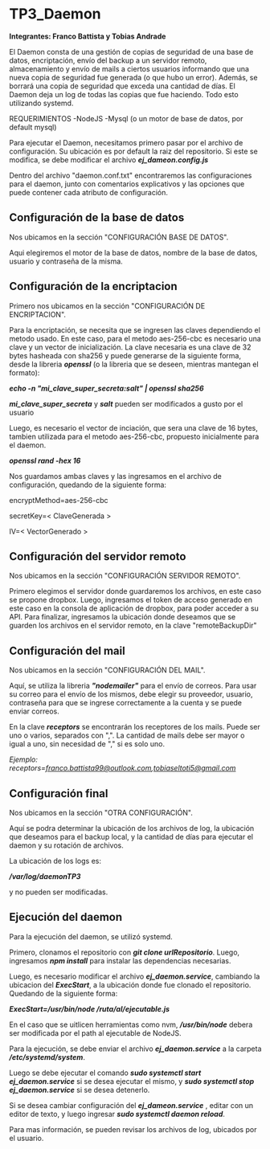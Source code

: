 # TP3_Daemon

**Integrantes: Franco Battista y Tobias Andrade**

El Daemon consta de una gestión de copias de seguridad de una base de datos, encriptación, envío del backup a un servidor remoto, almacenamiento y envío de mails a ciertos usuarios informando que una nueva copia de seguridad fue generada (o que hubo un error). Además, se borrará una copia de seguridad que exceda una cantidad de días. El Daemon deja un log de todas las copias que fue haciendo. Todo esto utilizando systemd.

REQUERIMIENTOS
-NodeJS
-Mysql (o un motor de base de datos, por default mysql)

Para ejecutar el Daemon, necesitamos primero pasar por el archivo de configuración. Su ubicación es por default la raiz del repositorio. Si este se modifica, se debe modificar el archivo ***ej_dameon.config.js***

Dentro del archivo "daemon.conf.txt" encontraremos las configuraciones para el daemon, junto con comentarios explicativos y las opciones que puede contener cada atributo de configuración.

## Configuración de la base de datos

Nos ubicamos en la sección "CONFIGURACIÓN BASE DE DATOS".

Aqui elegiremos el motor de la base de datos, nombre de la base de datos, usuario y contraseña de la misma.

## Configuración de la encriptacion

Primero nos ubicamos en la sección "CONFIGURACIÓN DE ENCRIPTACION".

Para la encriptación, se necesita que se ingresen las claves dependiendo el metodo usado. En este caso, para el metodo aes-256-cbc es necesario una clave y un vector de inicialización. La clave necesaria es una clave de 32 bytes hasheada con sha256 y puede generarse de la siguiente forma, desde  la libreria ***openssl*** (o la libreria que se deseen, mientras mantegan el formato):

***echo -n "mi_clave_super_secreta:salt" | openssl sha256*** 

***mi_clave_super_secreta*** y ***salt*** pueden ser modificados a gusto por el usuario

Luego, es necesario el vector de inciación, que sera una clave de 16 bytes, tambien utilizada para el metodo aes-256-cbc, propuesto inicialmente para el daemon.

***openssl rand -hex 16***

Nos guardamos ambas claves y las ingresamos en el archivo de configuración, quedando de la siguiente forma:

encryptMethod=aes-256-cbc

secretKey=< ClaveGenerada >

IV=< VectorGenerado >


## Configuración del servidor remoto

Nos ubicamos en la sección "CONFIGURACIÓN SERVIDOR REMOTO".

Primero elegimos el servidor donde guardaremos los archivos, en este caso se propone dropbox.
Luego, ingresamos el token de acceso generado en este caso en la consola de aplicación de dropbox, para poder acceder a su API.
Para finalizar, ingresamos la ubicación donde deseamos que se guarden los archivos en el servidor remoto, en la clave "remoteBackupDir"


## Configuración del mail

Nos ubicamos en la sección "CONFIGURACIÓN DEL MAIL".

Aquí, se utiliza la libreria ***"nodemailer"*** para el envío de correos. Para usar su correo para el envío de los mismos, debe elegir su proveedor, usuario, contraseña para que se ingrese correctamente a la cuenta y se puede enviar correos.

En la clave ***receptors*** se encontrarán los receptores de los mails. Puede ser uno o varios, separados con ",". La cantidad de mails debe ser mayor o igual a uno, sin necesidad de "," si es solo uno.

*Ejemplo: receptors=franco.battista99@outlook.com,tobiaseltoti5@gmail.com*


## Configuración final

Nos ubicamos en la sección "OTRA CONFIGURACIÓN".

Aquí se podra determinar la ubicación de los archivos de log, la ubicación que deseamos para el backup local, y la cantidad de días para ejecutar el daemon y su rotación de archivos.

La ubicación de los logs es:

***/var/log/daemonTP3*** 

y no pueden ser modificadas.

## Ejecución del daemon

Para la ejecución del daemon, se utilizó systemd.

Primero, clonamos el repositorio con ***git clone urlRepositorio***. Luego, ingresamos ***npm install*** para instalar las dependencias necesarias.

Luego, es necesario modificar el archivo ***ej_daemon.service***, cambiando la ubicacion del ***ExecStart***, a la ubicación donde fue clonado el repositorio. Quedando de la siguiente forma:

***ExecStart=/usr/bin/node /ruta/al/ejecutable.js***

En el caso que se uitlicen herramientas como nvm, ***/usr/bin/node*** debera ser modificada por el path al ejecutable de NodeJS.

Para la ejecución, se debe enviar el archivo ***ej_daemon.service*** a la carpeta ***/etc/systemd/system***. 

Luego se debe ejecutar el comando ***sudo systemctl start ej_daemon.service*** si se desea ejecutar el mismo, y ***sudo systemctl stop ej_daemon.service*** si se desea detenerlo. 

Si se desea cambiar configuración del ***ej_dameon.service*** , editar con un editor de texto, y luego ingresar ***sudo systemctl daemon reload***.

Para mas información, se pueden revisar los archivos de log, ubicados por el usuario.

